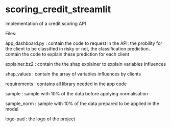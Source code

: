 # scoring_credit_streamlit

Implementation of a credit scoring API

Files:

app_dashboard.py : contain the code to request in the API:
			the probility for the client to be classified in risky or not,
			the classification prediction.
				contain the code to explain these prediction for each client 

explainer.bz2 : contain the the shap explainer to explain variables influences

shap_values : contain the array of variables influences by clients

requirements : contains all library needed in the app code

sample : sample with 10% of the data before applying normalisation

sample_norm : sample with 10% of the data prepared to be applied in the model

logo-pad : the logo of the project


